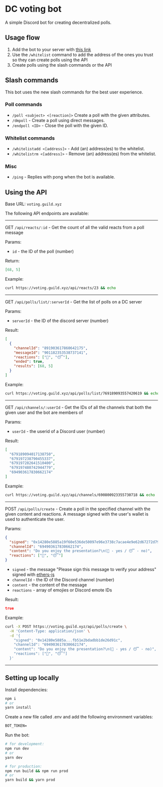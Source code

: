 # DC voting bot

A simple Discord bot for creating decentralized polls.

## Usage flow

1. Add the bot to your server with
   [this link](https://discord.com/oauth2/authorize?client_id=902873515680759808&scope=applications.commands)
1. Use the `/whitelist` command to add the address of the ones you trust
   so they can create polls using the API
1. Create polls using the slash commands or the API

## Slash commands

This bot uses the new slash commands for the best user experience.

### Poll commands

- `/poll <subject> <[reaction]>` Create a poll with the given attributes.
- `/dmpoll` - Create a poll using direct messages.
- `/endpoll <ID>` - Close the poll with the given ID.

### Whitelist commands

- `/whitelistadd <[address]>` - Add (an) address(es) to the whitelist.
- `/whitelistrm <[address]>` - Remove (an) address(es) from the whitelist.

### Misc

- `/ping` - Replies with pong when the bot is available.

## Using the API

Base URL: `voting.guild.xyz`

The following API endpoints are available:

---

GET `/api/reacts/:id` - Get the count of all the valid reacts from a poll message

Params:

- `id` - the ID of the poll (number)

Return:

```json
[68, 5]
```

Example:

```bash
curl https://voting.guild.xyz/api/reacts/23 && echo
```

---

GET `/api/polls/list/:serverId` - Get the list of polls on a DC server

Params:

- `serverId` - the ID of the discord server (number)

Result:

```json
[
  {
    "channelId": "891903617860642175",
    "messageId": "901182353538737141",
    "reactions": ["🤩", "😴"],
    "ended": true,
    "results": [68, 5]
  }
]
```

Example:

```bash
curl https://voting.guild.xyz/api/polls/list/769189093557420619 && echo
```

---

GET `/api/channels/:userId` - Get the IDs of all the channels that both the given
user and the bot are members of

Params:

- `userId` - the userid of a Discord user (number)

Result:

```json
[
  "679189094017138750",
  "679197238790455337",
  "679197282641510400",
  "679197480742944779",
  "694903617830662174"
]
```

Example:

```bash
curl https://voting.guild.xyz/api/channels/690800923355730718 && echo
```

---

POST `/api/polls/create` - Create a poll in
the specified channel with the given content and reactions. A message signed
with the user's wallet is used to authenticate the user.

Params:

```json
{
  "signed": "0x14280e5885a19f60e536de50097e96e3738c7acae4e9e62d67272d794b8127d31c03d9cd59781d4ee31fb4e1b893bd9b020ec67dfa65cfb51e2bdadbb1de26d91c",
  "channelId": "694903617830662174",
  "content": "Do you enjoy the presentation?\n(🤩 - yes / 😴 - no)",
  "reactions": ["🤩", "😴"]
}
```

- `signed` - the message "Please sign this message to verify your address"
  signed with [ethers-js](https://docs.ethers.io/v5/api/signer/#Signer-signMessage)
- `channelId` - the ID of the Discord channel (number)
- `content` - the content of the message
- `reactions` - array of emojies or Discord emote IDs

Result:

```json
true
```

Example:

```bash
curl -X POST https://voting.guild.xyz/api/polls/create \
  -H 'Content-Type: application/json' \
  -d '{
    "signed": "0x14280e5885a...fb51e2bdadbb1de26d91c",
    "channelId": "694903617830662174",
    "content": "Do you enjoy the presentation?\n(🤩 - yes / 😴 - no)",
    "reactions": ["🤩", "😴"]
  }'
```

---

## Setting up locally

Install dependencies:

```bash
npm i
# or
yarn install
```

Create a new file called .env and add the following environment variables:

```txt
BOT_TOKEN=
```

Run the bot:

```bash
# for development:
npm run dev
# or
yarn dev

# for production:
npm run build && npm run prod
# or
yarn build && yarn prod
```
